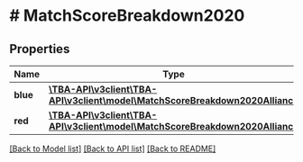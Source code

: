 # # MatchScoreBreakdown2020

## Properties

Name | Type | Description | Notes
------------ | ------------- | ------------- | -------------
**blue** | [**\TBA-API\v3client\TBA-API\v3client\model\MatchScoreBreakdown2020Alliance**](MatchScoreBreakdown2020Alliance.md) |  | [optional] 
**red** | [**\TBA-API\v3client\TBA-API\v3client\model\MatchScoreBreakdown2020Alliance**](MatchScoreBreakdown2020Alliance.md) |  | [optional] 

[[Back to Model list]](../../README.md#documentation-for-models) [[Back to API list]](../../README.md#documentation-for-api-endpoints) [[Back to README]](../../README.md)


